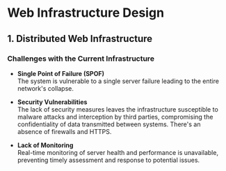 # Web Infrastructure Design

## 1. Distributed Web Infrastructure

### Challenges with the Current Infrastructure

- **Single Point of Failure (SPOF)**  
  The system is vulnerable to a single server failure leading to the entire network's collapse.

- **Security Vulnerabilities**  
  The lack of security measures leaves the infrastructure susceptible to malware attacks and interception by third parties, compromising the confidentiality of data transmitted between systems. There's an absence of firewalls and HTTPS.

- **Lack of Monitoring**  
  Real-time monitoring of server health and performance is unavailable, preventing timely assessment and response to potential issues.
